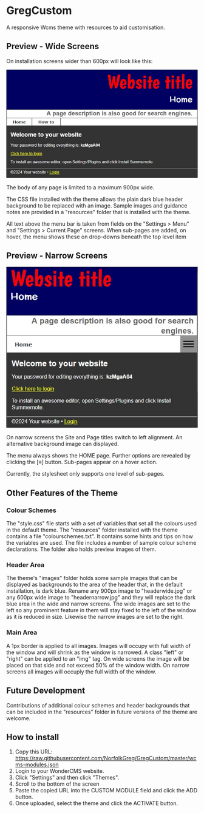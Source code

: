 # GregCustom
A responsive Wcms theme with resources to aid customisation.

## Preview - Wide Screens
On installation screens wider than 600px will look like this:

![Wide screen preview](/previewwide.jpg)

The body of any page is limited to a maximum 900px wide.

The CSS file installed with the theme allows the plain dark blue header background to be replaced with an image. Sample images and guidance notes are provided in a "resources" folder that is installed with the theme.

All text above the menu bar is taken from fields on the "Settings > Menu" and "Settings > Current Page" screens. When sub-pages are added, on hover, the menu shows these on drop-downs beneath the top level item

## Preview - Narrow Screens

![Narrow screen preview](/previewnarrow.jpg)

On narrow screens the Site and Page titles switch to left alignment. An alternative background image can displayed.

The menu always shows the HOME page. Further options are revealed by clicking the [&equiv;] button. Sub-pages appear on a hover action.

Currently, the stylesheet only supports one level of sub-pages.

## Other Features of the Theme
### Colour Schemes
The "style.css" file starts with a set of variables that set all the colours used in the default theme. The "resources" folder installed with the theme contains a file "colourschemes.txt". It contains some hints and tips on how the variables are used. The file includes a number of sample colour scheme declarations. The folder also holds preview images of them.
### Header Area
The theme's "images" folder holds some sample images that can be displayed as backgrounds to the area of the header that, in the default installation, is dark blue. Rename any 900px image to "headerwide.jpg" or any 600px wide image to "headernarrow.jpg" and they will replace the dark blue area in the wide and narrow screens. The wide images are set to the left so any prominent feature in them will stay fixed to the left of the window as it is reduced in size. Likewise the narrow images are set to the right.
### Main Area
A 1px border is applied to all images. Images will occupy with full width of the window and will shrink as the window is narrowed. A class "left" or "right" can be applied to an "img" tag. On wide screens the image will be placed on that side and not exceed 50% of the window width. On narrow screens all images will occuply the full width of the window.

## Future Development
Contributions of additional colour schemes and header backgrounds that can be included in the "resources" folder in future versions of the theme are welcome.

## How to install
1. Copy this URL:
https://raw.githubusercontent.com/NorfolkGreg/GregCustom/master/wcms-modules.json
2. Login to your WonderCMS website.
3. Click "Settings" and then click "Themes".
4. Scroll to the bottom of the screen
5. Paste the copied URL into the CUSTOM MODULE field and click the ADD button.
6. Once uploaded, select the theme and click the  ACTIVATE button.
